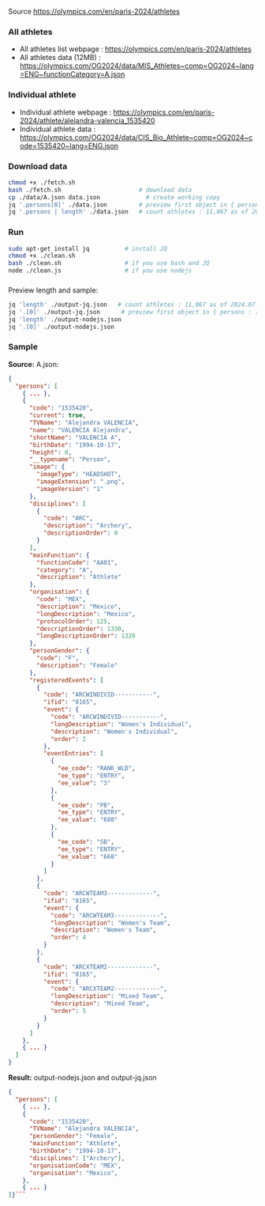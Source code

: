 Source https://olympics.com/en/paris-2024/athletes

### All athletes
- All athletes list webpage : https://olympics.com/en/paris-2024/athletes
- All athletes data (12MB) : https://olympics.com/OG2024/data/MIS_Athletes~comp=OG2024~lang=ENG~functionCategory=A.json


### Individual athlete
- Individual athlete webpage : https://olympics.com/en/paris-2024/athlete/alejandra-valencia_1535420
- Individual athlete data : https://olympics.com/OG2024/data/CIS_Bio_Athlete~comp=OG2024~code=1535420~lang=ENG.json

### Download data
```bash
chmod +x ./fetch.sh 
bash ./fetch.sh                      # download data
cp ./data/A.json data.json             # create working copy 
jq '.persons[0]' ./data.json         # preview first object in { persons : [{},{},{},...]}
jq '.persons | length' ./data.json   # count athletes : 11,067 as of 2024.07.30
```

### Run
```bash
sudo apt-get install jq          # install JQ
chmod +x ./clean.sh
bash ./clean.sh                  # if you use bash and JQ
node ./clean.js                  # if you use nodejs
```

### 
Preview length and sample:
```bash
jq 'length' ./output-jq.json   # count athletes : 11,067 as of 2024.07.30
jq '.[0]' ./output-jq.json      # preview first object in { persons : [{},{},{},...]}
jq 'length' ./output-nodejs.json
jq '.[0]' ./output-nodejs.json
```

### Sample

**Source:** A.json: 

```json
{
  "persons": [
    { ... },
    {
      "code": "1535420",
      "current": true,
      "TVName": "Alejandra VALENCIA",
      "name": "VALENCIA Alejandra",
      "shortName": "VALENCIA A",
      "birthDate": "1994-10-17",
      "height": 0,
      "__typename": "Person",
      "image": {
        "imageType": "HEADSHOT",
        "imageExtension": ".png",
        "imageVersion": "1"
      },
      "disciplines": [
        {
          "code": "ARC",
          "description": "Archery",
          "descriptionOrder": 0
        }
      ],
      "mainFunction": {
        "functionCode": "AA01",
        "category": "A",
        "description": "Athlete"
      },
      "organisation": {
        "code": "MEX",
        "description": "Mexico",
        "longDescription": "Mexico",
        "protocolOrder": 125,
        "descriptionOrder": 1330,
        "longDescriptionOrder": 1320
      },
      "personGender": {
        "code": "F",
        "description": "Female"
      },
      "registeredEvents": [
        {
          "code": "ARCWINDIVID-----------",
          "ifid": "8165",
          "event": {
            "code": "ARCWINDIVID-----------",
            "longDescription": "Women's Individual",
            "description": "Women's Individual",
            "order": 2
          },
          "eventEntries": [
            {
              "ee_code": "RANK_WLD",
              "ee_type": "ENTRY",
              "ee_value": "3"
            },
            {
              "ee_code": "PB",
              "ee_type": "ENTRY",
              "ee_value": "680"
            },
            {
              "ee_code": "SB",
              "ee_type": "ENTRY",
              "ee_value": "668"
            }
          ]
        },
        {
          "code": "ARCWTEAM3-------------",
          "ifid": "8165",
          "event": {
            "code": "ARCWTEAM3-------------",
            "longDescription": "Women's Team",
            "description": "Women's Team",
            "order": 4
          }
        },
        {
          "code": "ARCXTEAM2-------------",
          "ifid": "8165",
          "event": {
            "code": "ARCXTEAM2-------------",
            "longDescription": "Mixed Team",
            "description": "Mixed Team",
            "order": 5
          }
        }
      ]
    },
    { ... }
  ]
}
```

**Result:** output-nodejs.json and output-jq.json
```json
{
  "persons": [
    { ... },
    {
      "code": "1535420",
      "TVName": "Alejandra VALENCIA",
      "personGender": "Female",
      "mainFunction": "Athlete",
      "birthDate": "1994-10-17",
      "disciplines": ["Archery"],
      "organisationCode": "MEX",
      "organisation": "Mexico",
    },
    { ... }
]}```
 

